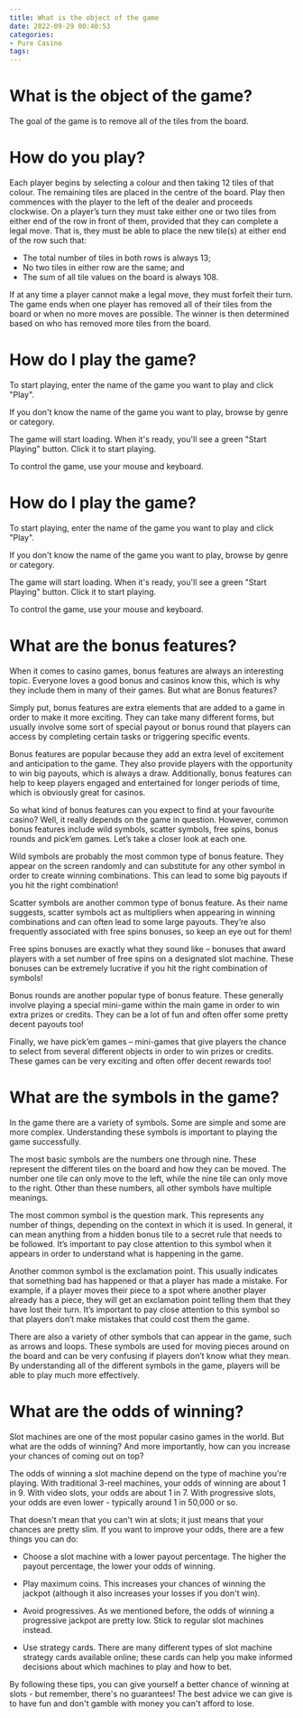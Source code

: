 ```yaml
---
title: What is the object of the game
date: 2022-09-29 00:40:53
categories:
- Pure Casino
tags:
---
```



#  What is the object of the game?

The goal of the game is to remove all of the tiles from the board.

# How do you play?

Each player begins by selecting a colour and then taking 12 tiles of that colour. The remaining tiles are placed in the centre of the board. Play then commences with the player to the left of the dealer and proceeds clockwise. On a player’s turn they must take either one or two tiles from either end of the row in front of them, provided that they can complete a legal move. That is, they must be able to place the new tile(s) at either end of the row such that:

- The total number of tiles in both rows is always 13;
- No two tiles in either row are the same; and
- The sum of all tile values on the board is always 108.



If at any time a player cannot make a legal move, they must forfeit their turn. The game ends when one player has removed all of their tiles from the board or when no more moves are possible. The winner is then determined based on who has removed more tiles from the board.

#  How do I play the game?

To start playing, enter the name of the game you want to play and click "Play".

If you don't know the name of the game you want to play, browse by genre or category.

The game will start loading. When it's ready, you'll see a green "Start Playing" button. Click it to start playing.

To control the game, use your mouse and keyboard.

# How do I play the game?

To start playing, enter the name of the game you want to play and click "Play".

If you don't know the name of the game you want to play, browse by genre or category.

The game will start loading. When it's ready, you'll see a green "Start Playing" button. Click it to start playing.

To control the game, use your mouse and keyboard.

#  What are the bonus features?

When it comes to casino games, bonus features are always an interesting topic. Everyone loves a good bonus and casinos know this, which is why they include them in many of their games. But what are Bonus features?

Simply put, bonus features are extra elements that are added to a game in order to make it more exciting. They can take many different forms, but usually involve some sort of special payout or bonus round that players can access by completing certain tasks or triggering specific events.

Bonus features are popular because they add an extra level of excitement and anticipation to the game. They also provide players with the opportunity to win big payouts, which is always a draw. Additionally, bonus features can help to keep players engaged and entertained for longer periods of time, which is obviously great for casinos.

So what kind of bonus features can you expect to find at your favourite casino? Well, it really depends on the game in question. However, common bonus features include wild symbols, scatter symbols, free spins, bonus rounds and pick’em games. Let’s take a closer look at each one.

Wild symbols are probably the most common type of bonus feature. They appear on the screen randomly and can substitute for any other symbol in order to create winning combinations. This can lead to some big payouts if you hit the right combination!

Scatter symbols are another common type of bonus feature. As their name suggests, scatter symbols act as multipliers when appearing in winning combinations and can often lead to some large payouts. They’re also frequently associated with free spins bonuses, so keep an eye out for them!

Free spins bonuses are exactly what they sound like – bonuses that award players with a set number of free spins on a designated slot machine. These bonuses can be extremely lucrative if you hit the right combination of symbols!

Bonus rounds are another popular type of bonus feature. These generally involve playing a special mini-game within the main game in order to win extra prizes or credits. They can be a lot of fun and often offer some pretty decent payouts too!

Finally, we have pick’em games – mini-games that give players the chance to select from several different objects in order to win prizes or credits. These games can be very exciting and often offer decent rewards too!

#  What are the symbols in the game?

In the game there are a variety of symbols. Some are simple and some are more complex. Understanding these symbols is important to playing the game successfully.

The most basic symbols are the numbers one through nine. These represent the different tiles on the board and how they can be moved. The number one tile can only move to the left, while the nine tile can only move to the right. Other than these numbers, all other symbols have multiple meanings.

The most common symbol is the question mark. This represents any number of things, depending on the context in which it is used. In general, it can mean anything from a hidden bonus tile to a secret rule that needs to be followed. It’s important to pay close attention to this symbol when it appears in order to understand what is happening in the game.

Another common symbol is the exclamation point. This usually indicates that something bad has happened or that a player has made a mistake. For example, if a player moves their piece to a spot where another player already has a piece, they will get an exclamation point telling them that they have lost their turn. It’s important to pay close attention to this symbol so that players don’t make mistakes that could cost them the game.

There are also a variety of other symbols that can appear in the game, such as arrows and loops. These symbols are used for moving pieces around on the board and can be very confusing if players don’t know what they mean. By understanding all of the different symbols in the game, players will be able to play much more effectively.

#  What are the odds of winning?

Slot machines are one of the most popular casino games in the world. But what are the odds of winning? And more importantly, how can you increase your chances of coming out on top?

The odds of winning a slot machine depend on the type of machine you're playing. With traditional 3-reel machines, your odds of winning are about 1 in 9. With video slots, your odds are about 1 in 7. With progressive slots, your odds are even lower - typically around 1 in 50,000 or so.

That doesn't mean that you can't win at slots; it just means that your chances are pretty slim. If you want to improve your odds, there are a few things you can do:

- Choose a slot machine with a lower payout percentage. The higher the payout percentage, the lower your odds of winning.

- Play maximum coins. This increases your chances of winning the jackpot (although it also increases your losses if you don't win).

- Avoid progressives. As we mentioned before, the odds of winning a progressive jackpot are pretty low. Stick to regular slot machines instead.

- Use strategy cards. There are many different types of slot machine strategy cards available online; these cards can help you make informed decisions about which machines to play and how to bet.

By following these tips, you can give yourself a better chance of winning at slots - but remember, there's no guarantees! The best advice we can give is to have fun and don't gamble with money you can't afford to lose.
